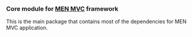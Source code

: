 ### Core module for [MEN MVC](http://menmvc.com/) framework

This is the main package that contains most of the dependencies for MEN MVC application.
